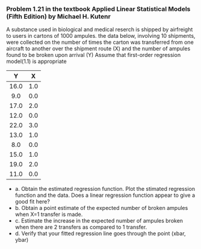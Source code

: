 ### Problem 1.21 in the textbook Applied Linear Statistical Models (Fifth Edition) by Michael H. Kutenr
A substance used in biological and medical reserch is shipped by airfreight to users in cartons of 1000 ampules. the data below, involving 10 shipments, were collected on the number of times the carton was transferred from one aircraft to another over the shipment route (X) and the number of ampules found to be broken upon arrival (Y)
Assume that first-order regression model(1.1) is appropriate
  
  |Y |      X|
  |:---:|:---:|
|   16.0|    1.0|
 |   9.0 |   0.0|
  | 17.0 |  2.0|
   |12.0  |  0.0|
  | 22.0   | 3.0|
  | 13.0    |1.0|
  |  8.0    |0.0|
  | 15.0    |1.0|
   |19.0    |2.0|
   |11.0    |0.0|
   
   * a. Obtain the estimated regression function. Plot the stimated regression function and the data. Does a linear regression function appear to give a good fit here?
   * b. Obtain a point estimate of the expected number of broken ampules when X=1 transfer is made.
   * c. Estimate the increase in the expected number of ampules broken when there are 2 transfers as compared to 1 transfer.
   * d. Verify that your fitted regression line goes through the point (xbar, ybar)
